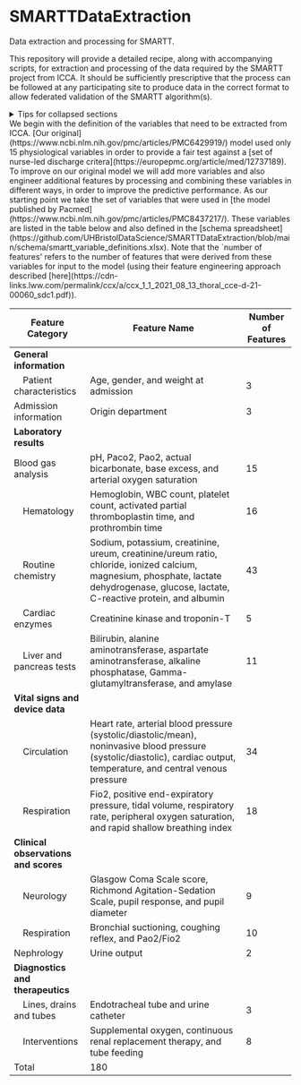 # SMARTTDataExtraction
Data extraction and processing for SMARTT.

This repository will provide a detailed recipe, along with accompanying scripts, for extraction and processing of the data required by the SMARTT project from ICCA. It should be sufficiently prescriptive that the process can be followed at any participating site to produce data in the correct format to allow federated validation of the SMARTT algorithm(s). 

<details>

<summary>Tips for collapsed sections</summary>

### You can add a header

You can add text within a collapsed section. 

You can add an image or a code block, too.

```ruby
   puts "Hello World"
```

</details>
We begin with the definition of the variables that need to be extracted from ICCA. [Our original](https://www.ncbi.nlm.nih.gov/pmc/articles/PMC6429919/) model used only 15 physiological variables in order to provide a fair test against a [set of nurse-led discharge critera](https://europepmc.org/article/med/12737189). To improve on our original model we will add more variables and also engineer additional features by processing and combining these variables in different ways, in order to improve the predictive performance. As our starting point we take the set of variables that were used in [the model published by Pacmed](https://www.ncbi.nlm.nih.gov/pmc/articles/PMC8437217/). These variables are listed in the table below and also defined in the [schema spreadsheet](https://github.com/UHBristolDataScience/SMARTTDataExtraction/blob/main/schema/smartt_variable_definitions.xlsx). Note that the `number of features' refers to the number of features that were derived from these variables for input to the model (using their feature engineering approach described [here](https://cdn-links.lww.com/permalink/ccx/a/ccx_1_1_2021_08_13_thoral_cce-d-21-00060_sdc1.pdf)).

| Feature Category	| Feature Name |	Number of Features |
| --- | --- | --- |
| **General information** | | |
| Patient characteristics	| Age, gender, and weight at admission |	3 |
| Admission information | Origin department	| 3 |
| **Laboratory results** | | |
| Blood gas analysis |	pH, Paco2, Pao2, actual bicarbonate, base excess, and arterial oxygen saturation |	15 |
| Hematology |	Hemoglobin, WBC count, platelet count, activated partial thromboplastin time, and prothrombin time |	16 |
| Routine chemistry |	Sodium, potassium, creatinine, ureum, creatinine/ureum ratio, chloride, ionized calcium, magnesium, phosphate, lactate dehydrogenase, glucose, lactate, C-reactive protein, and albumin |	43 |
| Cardiac enzymes |	Creatinine kinase and troponin-T |	5 |
| Liver and pancreas tests |	Bilirubin, alanine aminotransferase, aspartate aminotransferase, alkaline phosphatase, Gamma-glutamyltransferase, and amylase	| 11 |
| **Vital signs and device data** | | |
| Circulation |	Heart rate, arterial blood pressure (systolic/diastolic/mean), noninvasive blood pressure (systolic/diastolic), cardiac output, temperature, and central venous pressure |	34 |
| Respiration |	Fio2, positive end-expiratory pressure, tidal volume, respiratory rate, peripheral oxygen saturation, and rapid shallow breathing index	| 18 |
| **Clinical observations and scores** | | |
| Neurology |	Glasgow Coma Scale score, Richmond Agitation-Sedation Scale, pupil response, and pupil diameter |	9 |
| Respiration |	Bronchial suctioning, coughing reflex, and Pao2/Fio2 |	10 |
| Nephrology |	Urine output |	2 |
| **Diagnostics and therapeutics** | | | 
| Lines, drains and tubes |	Endotracheal tube and urine catheter |	3 |
| Interventions |	Supplemental oxygen, continuous renal replacement therapy, and tube feeding |	8 |
| Total	 |	180 |

